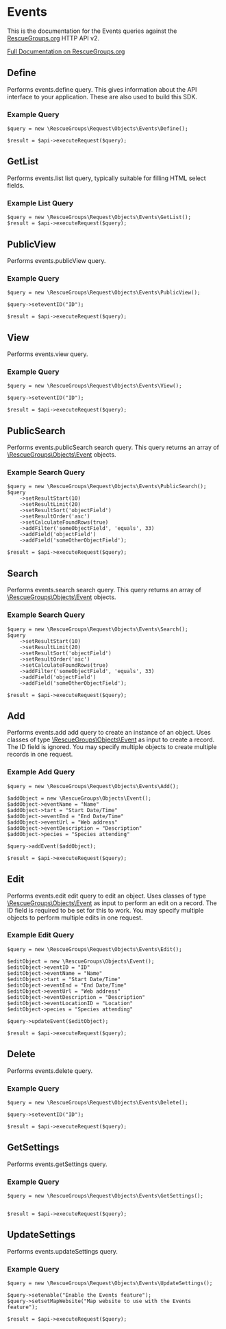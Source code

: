 # Events

This is the documentation for the Events queries against the [RescueGroups.org](https://www.rescuegroups.org/) HTTP API v2.

[Full Documentation on RescueGroups.org](https://userguide.rescuegroups.org/display/APIDG/Object+definitions#Objectdefinitions-events)

## Define
Performs events.define query. This gives information about the API interface to your application. These are also used to build this SDK.

### Example Query

    $query = new \RescueGroups\Request\Objects\Events\Define();

    $result = $api->executeRequest($query);
## GetList
Performs events.list list query, typically suitable for filling HTML select fields.

### Example List Query

    $query = new \RescueGroups\Request\Objects\Events\GetList();
    $result = $api->executeRequest($query);
## PublicView
Performs events.publicView query.

### Example Query

    $query = new \RescueGroups\Request\Objects\Events\PublicView();

    $query->seteventID("ID");

    $result = $api->executeRequest($query);

## View
Performs events.view query.

### Example Query

    $query = new \RescueGroups\Request\Objects\Events\View();

    $query->seteventID("ID");

    $result = $api->executeRequest($query);

## PublicSearch
Performs events.publicSearch search query. This query returns an array of [\RescueGroups\Objects\Event](../../../src/Objects/Event.php) objects.

### Example Search Query

    $query = new \RescueGroups\Request\Objects\Events\PublicSearch();
    $query
        ->setResultStart(10)
        ->setResultLimit(20)
        ->setResultSort('objectField')
        ->setResultOrder('asc')
        ->setCalculateFoundRows(true)
        ->addFilter('someObjectField', 'equals', 33)
        ->addField('objectField')
        ->addField('someOtherObjectField');

    $result = $api->executeRequest($query);
## Search
Performs events.search search query. This query returns an array of [\RescueGroups\Objects\Event](../../../src/Objects/Event.php) objects.

### Example Search Query

    $query = new \RescueGroups\Request\Objects\Events\Search();
    $query
        ->setResultStart(10)
        ->setResultLimit(20)
        ->setResultSort('objectField')
        ->setResultOrder('asc')
        ->setCalculateFoundRows(true)
        ->addFilter('someObjectField', 'equals', 33)
        ->addField('objectField')
        ->addField('someOtherObjectField');

    $result = $api->executeRequest($query);
## Add
Performs events.add add query to create an instance of an object. Uses classes of type [\RescueGroups\Objects\Event](../../../src/Objects/Event.php) as input to create a record. The ID field is ignored. You may specify multiple objects to create multiple records in one request.

### Example Add Query

    $query = new \RescueGroups\Request\Objects\Events\Add();

    $addObject = new \RescueGroups\Objects\Event();
    $addObject->eventName = "Name"
    $addObject->tart = "Start Date/Time"
    $addObject->eventEnd = "End Date/Time"
    $addObject->eventUrl = "Web address"
    $addObject->eventDescription = "Description"
    $addObject->pecies = "Species attending"

    $query->addEvent($addObject);

    $result = $api->executeRequest($query);
## Edit
Performs events.edit edit query to edit an object. Uses classes of type [\RescueGroups\Objects\Event](../../../src/Objects/Event.php) as input to perform an edit on a record. The ID field is required to be set for this to work. You may specify multiple objects to perform multiple edits in one request.

### Example Edit Query

    $query = new \RescueGroups\Request\Objects\Events\Edit();

    $editObject = new \RescueGroups\Objects\Event();
    $editObject->eventID = "ID"
    $editObject->eventName = "Name"
    $editObject->tart = "Start Date/Time"
    $editObject->eventEnd = "End Date/Time"
    $editObject->eventUrl = "Web address"
    $editObject->eventDescription = "Description"
    $editObject->eventLocationID = "Location"
    $editObject->pecies = "Species attending"

    $query->updateEvent($editObject);

    $result = $api->executeRequest($query);
## Delete
Performs events.delete query.

### Example Query

    $query = new \RescueGroups\Request\Objects\Events\Delete();

    $query->seteventID("ID");

    $result = $api->executeRequest($query);

## GetSettings
Performs events.getSettings query.

### Example Query

    $query = new \RescueGroups\Request\Objects\Events\GetSettings();


    $result = $api->executeRequest($query);

## UpdateSettings
Performs events.updateSettings query.

### Example Query

    $query = new \RescueGroups\Request\Objects\Events\UpdateSettings();

    $query->setenable("Enable the Events feature");
    $query->setsetMapWebsite("Map website to use with the Events feature");

    $result = $api->executeRequest($query);

